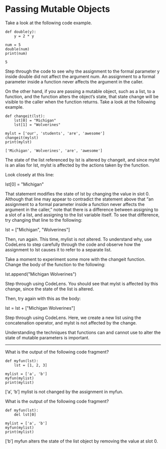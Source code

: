 # Passing Mutable Objects

Take a look at the following code example.
```
def double(y):
    y = 2 * y

num = 5
double(num)
print(num)

5
```

Step through the code to see why the assignment to the formal parameter y inside double did not affect the argument num. An assignment to a formal parameter inside a function never affects the argument in the caller.

On the other hand, if you are passing a mutable object, such as a list, to a function, and the function alters the object’s state, that state change will be visible to the caller when the function returns. Take a look at the following example.
```
def changeit(lst):
    lst[0] = "Michigan"
    lst[1] = "Wolverines"

mylst = ['our', 'students', 'are', 'awesome']
changeit(mylst)
print(mylst)

['Michigan', 'Wolverines', 'are', 'awesome']
```
The state of the list referenced by lst is altered by changeit, and since mylst is an alias for lst, mylst is affected by the actions taken by the function.

Look closely at this line:

lst[0] = "Michigan"

That statement modifies the state of lst by changing the value in slot 0. Although that line may appear to contradict the statement above that “an assignment to a formal parameter inside a function never affects the argument in the caller,” note that there is a difference between assigning to a slot of a list, and assigning to the list variable itself. To see that difference, try changing that line to the following:

lst = ["Michigan", "Wolverines"]

Then, run again. This time, mylist is not altered. To understand why, use CodeLens to step carefully through the code and observe how the assignment to lst causes it to refer to a separate list.

Take a moment to experiment some more with the changeit function. Change the body of the function to the following:

lst.append("Michigan Wolverines")

Step through using CodeLens. You should see that mylst is affected by this change, since the state of the list is altered.

Then, try again with this as the body:

lst = lst + ["Michigan Wolverines"]

Step through using CodeLens. Here, we create a new list using the concatenation operator, and mylst is not affected by the change.

Understanding the techniques that functions can and cannot use to alter the state of mutable parameters is important.
_________________________________________________________________________________

What is the output of the following code fragment?
```
def myfun(lst):
    lst = [1, 2, 3]

mylist = ['a', 'b']
myfun(mylist)
print(mylist)
```
[‘a’, ‘b’]
mylist is not changed by the assignment in myfun.


What is the output of the following code fragment?
```
def myfun(lst):
    del lst[0]

mylist = ['a', 'b']
myfun(mylist)
print(mylist)
```
[‘b’]
myfun alters the state of the list object by removing the value at slot 0.
